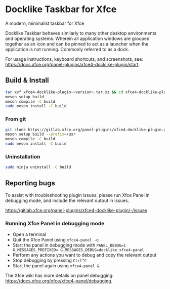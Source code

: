 # Docklike Taskbar for Xfce

A modern, minimalist taskbar for Xfce

Docklike Taskbar behaves similarly to many other desktop environments and operating systems. Wherein all application windows are grouped together as an icon and can be pinned to act as a launcher when the application is not running. Commonly referred to as a dock.

For usage instructions, keyboard shortcuts, and screenshots, see:
<https://docs.xfce.org/panel-plugins/xfce4-docklike-plugin/start>.

## Build & Install

```bash
tar xvf xfce4-docklike-plugin-<version>.tar.xz && cd xfce4-docklike-plugin-<version>
meson setup build 
meson compile -C build 
sudo meson install -C build
```

### From git

```bash
git clone https://gitlab.xfce.org/panel-plugins/xfce4-docklike-plugin.git && cd xfce4-docklike-plugin
meson setup build --prefix=/usr
meson compile -C build
sudo meson install -C build
```

### Uninstallation

```bash
sudo ninja uninstall -C build
```

## Reporting bugs

To assist with troubleshooting plugin issues, please run Xfce Panel in debugging mode, and include the relevant output in issues.

<https://gitlab.xfce.org/panel-plugins/xfce4-docklike-plugin/-/issues>

### Running Xfce Panel in debugging mode

- Open a terminal
- Quit the Xfce Panel using `xfce4-panel -q`
- Start the panel in debugging mode with `PANEL_DEBUG=1 G_MESSAGES_PREFIXED= G_MESSAGES_DEBUG=docklike xfce4-panel`
- Perform any actions you want to debug and copy the relevant output
- Stop debugging by pressing `Ctrl^C`
- Start the panel again using `xfce4-panel &`

The Xfce wiki has more details on panel debugging:
<https://docs.xfce.org/xfce/xfce4-panel/debugging>.
